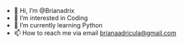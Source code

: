 - 👋 Hi, I’m @Brianadrix
- 👀 I’m interested in Coding
- 🌱 I’m currently learning Python
- 📫 How to reach me via email brianaadricula@gmail.com

<!---
Brianadrix/Brianadrix is a ✨ special ✨ repository because its `README.md` (this file) appears on your GitHub profile.
You can click the Preview link to take a look at your changes.
--->
